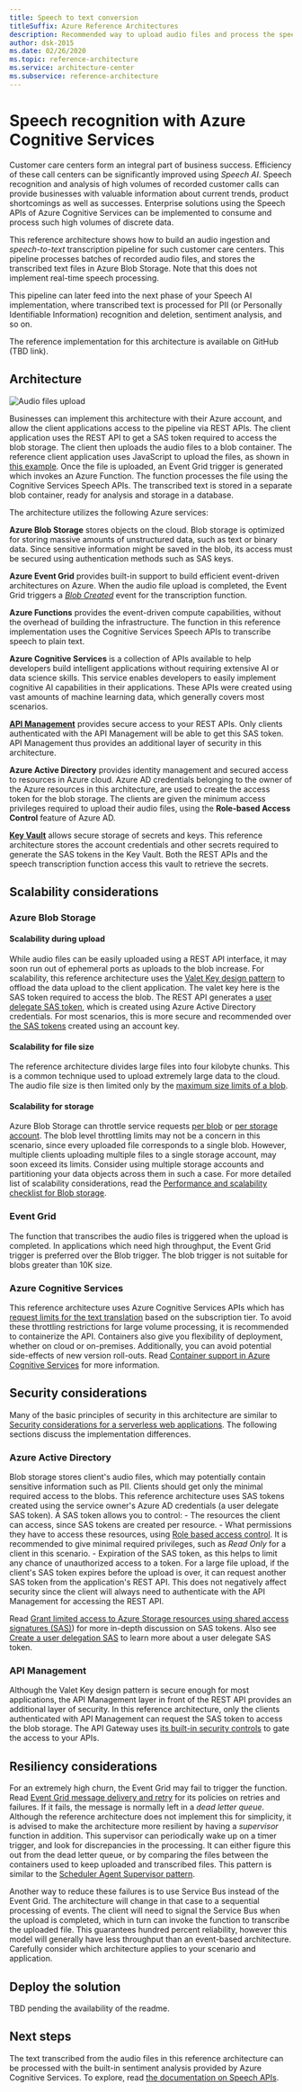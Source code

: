 ```yaml
---
title: Speech to text conversion 
titleSuffix: Azure Reference Architectures
description: Recommended way to upload audio files and process the speech content to text.
author: dsk-2015
ms.date: 02/26/2020
ms.topic: reference-architecture
ms.service: architecture-center
ms.subservice: reference-architecture
---
```


# Speech recognition with Azure Cognitive Services

Customer care centers form an integral part of business success. Efficiency of these call centers can be significantly improved using *Speech AI*. Speech recognition and analysis of high volumes of recorded customer calls can provide businesses with valuable information about current trends, product shortcomings as well as successes. Enterprise solutions using the Speech APIs of Azure Cognitive Services can be implemented to consume and process such high volumes of discrete data.

This reference architecture shows how to build an audio ingestion and *speech-to-text* transcription pipeline for such customer care centers. This pipeline processes batches of recorded audio files, and stores the transcribed text files in Azure Blob Storage. Note that this does not implement real-time speech processing.

This pipeline can later feed into the next phase of your Speech AI implementation, where transcribed text is processed for PII (or Personally Identifiable Information) recognition and deletion, sentiment analysis, and so on.

The reference implementation for this architecture is available on GitHub (TBD link).

## Architecture

![Audio files upload](./_images/audio-files-upload.png)

Businesses can implement this architecture with their Azure account, and allow the client applications access to the pipeline via REST APIs. The client application uses the REST API to get a SAS token required to access the blob storage. The client then uploads the audio files to a blob container. The reference client application uses JavaScript to upload the files, as shown in [this example](https://docs.microsoft.com/azure/storage/blobs/storage-quickstart-blobs-nodejs#upload-blobs-to-a-container). Once the file is uploaded, an Event Grid trigger is generated which invokes an Azure Function. The function processes the file using the Cognitive Services Speech APIs. The transcribed text is stored in a separate blob container, ready for analysis and storage in a database.

The architecture utilizes the following Azure services:

**Azure Blob Storage** stores objects on the cloud. Blob storage is optimized for storing massive amounts of unstructured data, such as text or binary data. Since sensitive information might be saved in the blob, its access must be secured using authentication methods such as SAS keys.

**Azure Event Grid** provides built-in support to build efficient event-driven architectures on Azure. When the audio file upload is completed, the Event Grid triggers a [*Blob Created*](https://docs.microsoft.com/azure/event-grid/event-schema-blob-storage#microsoftstorageblobcreated-event) event for the transcription function.

**Azure Functions** provides the event-driven compute capabilities, without the overhead of building the infrastructure. The function in this reference implementation uses the Cognitive Services Speech APIs to transcribe speech to plain text.

**Azure Cognitive Services** is a collection of APIs available to help developers build intelligent applications without requiring extensive AI or data science skills. This service enables developers to easily implement cognitive AI capabilities in their applications. These APIs were created using vast amounts of machine learning data, which generally covers most scenarios.

[**API Management**](https://docs.microsoft.com/azure/api-management/api-management-key-concepts) provides secure access to your REST APIs. Only clients authenticated with the API Management will be able to get this SAS token. API Management thus provides an additional layer of security in this architecture.

**Azure Active Directory** provides identity management and secured access to resources in Azure cloud. Azure AD credentials belonging to the owner of the Azure resources in this architecture, are used to create the access token for the blob storage. The clients are given the minimum access privileges required to upload their audio files, using the **Role-based Access Control** feature of Azure AD.

[**Key Vault**](https://docs.microsoft.com/azure/key-vault/key-vault-overview) allows secure storage of secrets and keys. This reference architecture stores the account credentials and other secrets required to generate the SAS tokens in the Key Vault. Both the REST APIs and the speech transcription function access this vault to retrieve the secrets.

## Scalability considerations

### Azure Blob Storage

#### Scalability during upload

While audio files can be easily uploaded using a REST API interface, it may soon run out of ephemeral ports as uploads to the blob increase. For scalability, this reference architecture uses the [Valet Key design pattern](https://docs.microsoft.com/azure/architecture/patterns/valet-key) to offload the data upload to the client application. The valet key here is the SAS token required to access the blob. The REST API generates a [user delegate SAS token](https://docs.microsoft.com/rest/api/storageservices/create-user-delegation-sas), which is created using Azure Active Directory credentials. For most scenarios, this is more secure and recommended over [the SAS tokens](https://docs.microsoft.com/rest/api/storageservices/delegate-access-with-shared-access-signature#types-of-shared-access-signatures) created using an account key.

#### Scalability for file size

The reference architecture divides large files into four kilobyte chunks. This is a common technique used to upload extremely large data to the cloud. The audio file size is then limited only by the [maximum size limits of a blob](https://azure.microsoft.com/blog/general-availability-larger-block-blobs-in-azure-storage/).

#### Scalability for storage

Azure Blob Storage can throttle service requests [per blob](https://docs.microsoft.com/azure/storage/blobs/scalability-targets) or [per storage account](https://docs.microsoft.com/azure/azure-resource-manager/management/azure-subscription-service-limits#storage-limits). The blob level throttling limits may not be a concern in this scenario, since every uploaded file corresponds to a single blob. However, multiple clients uploading multiple files to a single storage account, may soon exceed its limits. Consider using multiple storage accounts and partitioning your data objects across them in such a case. For more detailed list of scalability considerations, read the [Performance and scalability checklist for Blob storage](https://docs.microsoft.com/azure/storage/blobs/storage-performance-checklist).

### Event Grid

The function that transcribes the audio files is triggered when the upload is completed. In applications which need high throughput, the Event Grid trigger is preferred over the Blob trigger. The blob trigger is not suitable for blobs greater than 10K size.

### Azure Cognitive Services

This reference architecture uses Azure Cognitive Services APIs which has [request limits for the text translation](https://docs.microsoft.com/azure/cognitive-services/translator/request-limits) based on the subscription tier. To avoid these throttling restrictions for large volume processing, it is recommended to containerize the API. Containers also give you flexibility of deployment, whether on cloud or on-premises. Additionally, you can avoid potential side-effects of new version roll-outs. Read [Container support in Azure Cognitive Services](https://docs.microsoft.com/azure/cognitive-services/cognitive-services-container-support) for more information.

## Security considerations

Many of the basic principles of security in this architecture are similar to [Security considerations for a serverless web applications](https://docs.microsoft.com/azure/architecture/reference-architectures/serverless/web-app#security-considerations). The following sections discuss the implementation differences.

### Azure Active Directory

Blob storage stores client's audio files, which may potentially contain sensitive information such as PII. Clients should get only the minimal required access to the blobs. This reference architecture uses SAS tokens created using the service owner's Azure AD credentials (a user delegate SAS token). A SAS token allows you to control:
    - The resources the client can access, since SAS tokens are created per resource.
    - What permissions they have to access these resources, using [Role based access control](https://docs.microsoft.com/rest/api/storageservices/create-user-delegation-sas#assign-permissions-with-rbac). It is recommended to give minimal required privileges, such as *Read Only* for a client in this scenario.
    - Expiration of the SAS token, as this helps to limit any chance of unauthorized access to a token. For a large file upload, if the client's SAS token expires before the upload is over, it can request another SAS token from the application's REST API. This does not negatively affect security since the client will always need to authenticate with the API Management for accessing the REST API.

Read [Grant limited access to Azure Storage resources using shared access signatures (SAS)](https://docs.microsoft.com/azure/storage/common/storage-sas-overview)) for more in-depth discussion on SAS tokens. Also see [Create a user delegation SAS](https://docs.microsoft.com/rest/api/storageservices/create-user-delegation-sas) to learn more about a user delegate SAS token.

### API Management

Although the Valet Key design pattern is secure enough for most applications, the API Management layer in front of the REST API provides an additional layer of security. In this reference architecture, only the clients authenticated with API Management can request the SAS token to access the blob storage. The API Gateway uses [its built-in security controls](https://docs.microsoft.com/azure/api-management/api-management-security-controls) to gate the access to your APIs.

## Resiliency considerations

For an extremely high churn, the Event Grid may fail to trigger the function. Read [Event Grid message delivery and retry](https://docs.microsoft.com/azure/event-grid/delivery-and-retry) for its policies on retries and failures. If it fails, the message is normally left in a *dead letter queue*. Although the reference architecture does not implement this for simplicity, it is advised to make the architecture more resilient by having a *supervisor* function in addition. This supervisor can periodically wake up on a timer trigger, and look for discrepancies in the processing. It can either figure this out from the dead letter queue, or by comparing the files between the containers used to keep uploaded and transcribed files. This pattern is similar to the [Scheduler Agent Supervisor pattern](https://docs.microsoft.com/azure/architecture/patterns/scheduler-agent-supervisor).

Another way to reduce these failures is to use Service Bus instead of the Event Grid. The architecture will change in that case to a sequential processing of events. The client will need to signal the Service Bus when the upload is completed, which in turn can invoke the function to transcribe the uploaded file. This guarantees hundred percent reliability, however this model will generally have less throughput than an event-based architecture. Carefully consider which architecture applies to your scenario and application.

## Deploy the solution

TBD pending the availability of the readme.

## Next steps

The text transcribed from the audio files in this reference architecture can be processed with the built-in sentiment analysis provided by Azure Cognitive Services. To explore, read [the documentation on Speech APIs](https://docs.microsoft.com/azure/cognitive-services/speech-service/).
